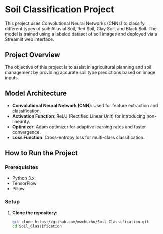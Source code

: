 # Soil Classification Project

This project uses Convolutional Neural Networks (CNNs) to classify different types of soil: Alluvial Soil, Red Soil, Clay Soil, and Black Soil. The model is trained using a labeled dataset of soil images and deployed via a Streamlit web interface.

## Project Overview

The objective of this project is to assist in agricultural planning and soil management by providing accurate soil type predictions based on image inputs.

## Model Architecture

- **Convolutional Neural Network (CNN)**: Used for feature extraction and classification.
- **Activation Function**: ReLU (Rectified Linear Unit) for introducing non-linearity.
- **Optimizer**: Adam optimizer for adaptive learning rates and faster convergence.
- **Loss Function**: Cross-entropy loss for multi-class classification.


## How to Run the Project

### Prerequisites

- Python 3.x
- TensorFlow
- Pillow


### Setup

1. **Clone the repository**:
   ```bash
   git clone https://github.com/mwchuchu/Soil_Classification.git
   cd Soil_Classification
